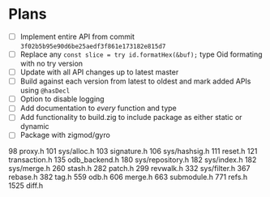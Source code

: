 # Plans

- [ ] Implement entire API from commit `3f02b5b95e90d6be25aedf3f861e173182e815d7`
- [ ] Replace any `const slice = try id.formatHex(&buf);` type Oid formating with no try version
- [ ] Update with all API changes up to latest master
- [ ] Build against each version from latest to oldest and mark added APIs using `@hasDecl`
- [ ] Option to disable logging
- [ ] Add documentation to *every* function and type
- [ ] Add functionality to build.zig to include package as either static or dynamic
- [ ] Package with zigmod/gyro

98 proxy.h
101 sys/alloc.h
103 signature.h
106 sys/hashsig.h
111 reset.h
121 transaction.h
135 odb_backend.h
180 sys/repository.h
182 sys/index.h
182 sys/merge.h
260 stash.h
282 patch.h
299 revwalk.h
332 sys/filter.h
367 rebase.h
382 tag.h
559 odb.h
606 merge.h
663 submodule.h
771 refs.h
1525 diff.h
